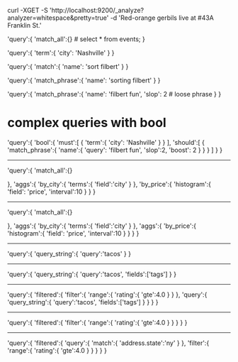 curl -XGET -S 'http://localhost:9200/_analyze?analyzer=whitespace&pretty=true' -d 'Red-orange gerbils live at #43A Franklin St.'

'query':{
	'match_all':{} # select * from events;
}


'query':{
	'term':{
		'city': 'Nashville'
	} 
}

'query':{
	'match':{
		'name': 'sort filbert'
	} 
}

'query':{
	'match_phrase':{
		'name': 'sorting filbert'
	} 
}

'query':{
	'match_phrase':{
		'name': 'filbert fun', 'slop': 2 # loose phrase
	} 
}

# complex queries with bool

'query':{
	'bool':{
		'must':[
			{
				'term':{
					'city': 'Nashville'
				}
			}
		],
		'should':[
			{
				'match_phrase':{
					'name':{
						'query': 'filbert fun',
						'slop':2,
						'boost': 2
					}
				}
			}
		]
	}
}

************************

'query':{
	'match_all':{}

},
'aggs':{
	'by_city':{
		'terms':{
			'field':'city'
		}
	},
	'by_price':{
		'histogram':{
			'field': 'price',
			'interval':10
		}
	}
}

************

'query':{
	'match_all':{}

},
'aggs':{
	'by_city':{
		'terms':{
			'field':'city'
		}
	},
	'aggs':{
		'by_price':{
			'histogram':{
				'field': 'price',
				'interval':10
			}
		}
	}
}

*********
'query':{
	'query_string':{
		'query':'tacos'
	}
}

************

'query':{
	'query_string':{
		'query':'tacos',
		'fields':['tags']
	}
}

***************************

'query':{
	'filtered':{
		'filter':{
			'range':{
				'rating':{
					'gte':4.0
				}
			}
		},
		'query':{
			'query_string':{
				'query':'tacos',
				'fields':['tags']
			}
		}
	}
}

****************************

'query':{
	'filtered':{
		'filter':{
			'range':{
				'rating':{
					'gte':4.0
				}
			}
		}
	}
}

******************************

'query':{
	'filtered':{
		'query':{
			'match':{
				'address.state':'ny'
			}
		},
		'filter':{
			'range':{
				'rating':{
					'gte':4.0
				}
			}
		}
	}
}


